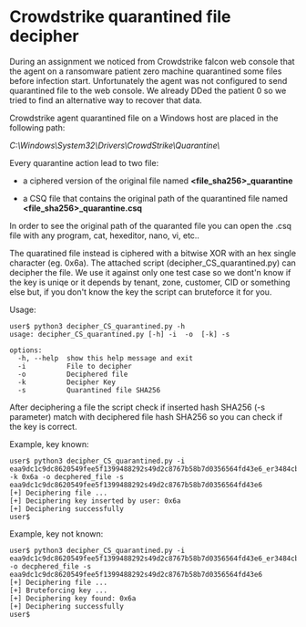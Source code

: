 # Crowdstrike quarantined file decipher

During an assignment we noticed from Crowdstrike falcon web console that the agent on a ransomware patient zero machine quarantined some files before infection start. Unfortunately the agent was not configured to send quarantined file to the web console. We already DDed the patient 0 so we tried to find an alternative way to recover that data.

Crowdstrike agent quarantined file on a Windows host are placed in the following path:

*C:\\Windows\\System32\\Drivers\\CrowdStrike\\Quarantine\\*

Every quarantine action lead to two file:
* a ciphered version of the original file named **<file_sha256>_quarantine**
  
* a CSQ file that contains the original path of the quarantined file named **<file_sha256>_quarantine.csq**

In order to see the original path of the quaranted file you can open the .csq file with any program, cat, hexeditor, nano, vi, etc..

The quaratined file instead is ciphered with a bitwise XOR with an hex single character (eg. 0x6a). The attached script (decipher_CS_quarantined.py) can decipher the file. We use it against only one test case so we dont'n know if the key is uniqe or it depends by tenant, zone, customer, CID or something else but, if you don't know the key the script can bruteforce it for you.

Usage:

```
user$ python3 decipher_CS_quarantined.py -h
usage: decipher_CS_quarantined.py [-h] -i  -o  [-k] -s

options:
  -h, --help  show this help message and exit
  -i          File to decipher
  -o          Deciphered file
  -k          Decipher Key
  -s          Quarantined file SHA256
```

After deciphering a file the script check if inserted hash SHA256 (-s parameter) match with deciphered file hash SHA256 so you can check if the key is correct.

Example, key known:
```
user$ python3 decipher_CS_quarantined.py -i eaa9dc1c9dc8620549fee5f1399488292s49d2c8767b58b7d0356564fd43e6_er3484cb_quarantine -k 0x6a -o decphered_file -s eaa9dc1c9dc8620549fee5f1399488292s49d2c8767b58b7d0356564fd43e6
[+] Deciphering file ...
[+] Deciphering key inserted by user: 0x6a
[+] Deciphering successfully
user$ 
```
Example, key not known:
```
user$ python3 decipher_CS_quarantined.py -i eaa9dc1c9dc8620549fee5f1399488292s49d2c8767b58b7d0356564fd43e6_er3484cb_quarantine -o decphered_file -s eaa9dc1c9dc8620549fee5f1399488292s49d2c8767b58b7d0356564fd43e6
[+] Deciphering file ...
[+] Bruteforcing key ...
[+] Deciphering key found: 0x6a
[+] Deciphering successfully
user$ 
```
